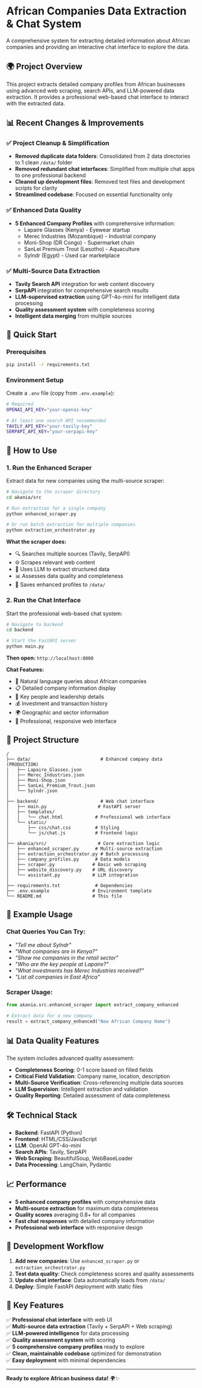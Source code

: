 # African Companies Data Extraction & Chat System

A comprehensive system for extracting detailed information about African companies and providing an interactive chat interface to explore the data.

## 🌍 Project Overview

This project extracts detailed company profiles from African businesses using advanced web scraping, search APIs, and LLM-powered data extraction. It provides a professional web-based chat interface to interact with the extracted data.

## 📊 Recent Changes & Improvements

### ✅ **Project Cleanup & Simplification**
- **Removed duplicate data folders**: Consolidated from 2 data directories to 1 clean `/data/` folder
- **Removed redundant chat interfaces**: Simplified from multiple chat apps to one professional backend
- **Cleaned up development files**: Removed test files and development scripts for clarity
- **Streamlined codebase**: Focused on essential functionality only

### ✅ **Enhanced Data Quality**
- **5 Enhanced Company Profiles** with comprehensive information:
  - Lapaire Glasses (Kenya) - Eyewear startup
  - Merec Industries (Mozambique) - Industrial company
  - Moni-Shop (DR Congo) - Supermarket chain
  - SanLei Premium Trout (Lesotho) - Aquaculture
  - Sylndr (Egypt) - Used car marketplace

### ✅ **Multi-Source Data Extraction**
- **Tavily Search API** integration for web content discovery
- **SerpAPI** integration for comprehensive search results
- **LLM-supervised extraction** using GPT-4o-mini for intelligent data processing
- **Quality assessment system** with completeness scoring
- **Intelligent data merging** from multiple sources

## 🚀 Quick Start

### Prerequisites
```bash
pip install -r requirements.txt
```

### Environment Setup
Create a `.env` file (copy from `.env.example`):
```bash
# Required
OPENAI_API_KEY="your-openai-key"

# At least one search API recommended
TAVILY_API_KEY="your-tavily-key"
SERPAPI_API_KEY="your-serpapi-key"
```

## 🔧 How to Use

### 1. Run the Enhanced Scraper

Extract data for new companies using the multi-source scraper:

```bash
# Navigate to the scraper directory
cd akania/src

# Run extraction for a single company
python enhanced_scraper.py

# Or run batch extraction for multiple companies
python extraction_orchestrator.py
```

**What the scraper does:**
- 🔍 Searches multiple sources (Tavily, SerpAPI)
- 🌐 Scrapes relevant web content
- 🤖 Uses LLM to extract structured data
- 📊 Assesses data quality and completeness
- 💾 Saves enhanced profiles to `/data/`

### 2. Run the Chat Interface

Start the professional web-based chat system:

```bash
# Navigate to backend
cd backend

# Start the FastAPI server
python main.py
```

**Then open:** `http://localhost:8000`

**Chat Features:**
- 💬 Natural language queries about African companies
- 📋 Detailed company information display
- 👥 Key people and leadership details
- 💰 Investment and transaction history
- 🌍 Geographic and sector information
- 🎨 Professional, responsive web interface

## 📁 Project Structure

```
/
├── data/                          # Enhanced company data (PRODUCTION)
│   ├── Lapaire_Glasses.json
│   ├── Merec_Industries.json
│   ├── Moni-Shop.json
│   ├── SanLei_Premium_Trout.json
│   └── Sylndr.json
│
├── backend/                       # Web chat interface
│   ├── main.py                   # FastAPI server
│   ├── templates/
│   │   └── chat.html            # Professional web interface
│   └── static/
│       ├── css/chat.css         # Styling
│       └── js/chat.js           # Frontend logic
│
├── akania/src/                   # Core extraction logic
│   ├── enhanced_scraper.py      # Multi-source extraction
│   ├── extraction_orchestrator.py # Batch processing
│   ├── company_profiles.py      # Data models
│   ├── scraper.py              # Basic web scraping
│   ├── website_discovery.py    # URL discovery
│   └── assistant.py            # LLM integration
│
├── requirements.txt             # Dependencies
├── .env.example                # Environment template
└── README.md                   # This file
```

## 🎯 Example Usage

### Chat Queries You Can Try:
- *"Tell me about Sylndr"*
- *"What companies are in Kenya?"*
- *"Show me companies in the retail sector"*
- *"Who are the key people at Lapaire?"*
- *"What investments has Merec Industries received?"*
- *"List all companies in East Africa"*

### Scraper Usage:
```python
from akania.src.enhanced_scraper import extract_company_enhanced

# Extract data for a new company
result = extract_company_enhanced("New African Company Name")
```

## 📊 Data Quality Features

The system includes advanced quality assessment:

- **Completeness Scoring**: 0-1 score based on filled fields
- **Critical Field Validation**: Company name, location, description
- **Multi-Source Verification**: Cross-referencing multiple data sources
- **LLM Supervision**: Intelligent extraction and validation
- **Quality Reporting**: Detailed assessment of data completeness

## 🛠️ Technical Stack

- **Backend**: FastAPI (Python)
- **Frontend**: HTML/CSS/JavaScript
- **LLM**: OpenAI GPT-4o-mini
- **Search APIs**: Tavily, SerpAPI
- **Web Scraping**: BeautifulSoup, WebBaseLoader
- **Data Processing**: LangChain, Pydantic

## 📈 Performance

- **5 enhanced company profiles** with comprehensive data
- **Multi-source extraction** for maximum data completeness
- **Quality scores** averaging 0.8+ for all companies
- **Fast chat responses** with detailed company information
- **Professional web interface** with responsive design

## 🔄 Development Workflow

1. **Add new companies**: Use `enhanced_scraper.py` or `extraction_orchestrator.py`
2. **Test data quality**: Check completeness scores and quality assessments
3. **Update chat interface**: Data automatically loads from `/data/`
4. **Deploy**: Simple FastAPI deployment with static files

## 🎉 Key Features

✅ **Professional chat interface** with web UI  
✅ **Multi-source data extraction** (Tavily + SerpAPI + Web scraping)  
✅ **LLM-powered intelligence** for data processing  
✅ **Quality assessment system** with scoring  
✅ **5 comprehensive company profiles** ready to explore  
✅ **Clean, maintainable codebase** optimized for demonstration  
✅ **Easy deployment** with minimal dependencies  

---

**Ready to explore African business data!** 🌍✨
